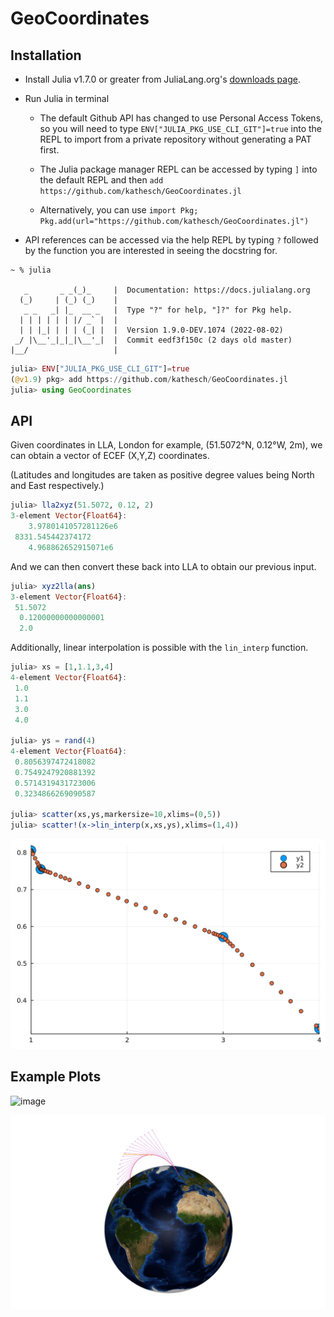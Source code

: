 # GeoCoordinates

## Installation

* Install Julia v1.7.0 or greater from JuliaLang.org's [downloads page](https://julialang.org/downloads/). 

* Run Julia in terminal

  * The default Github API has changed to use Personal Access Tokens, so you will need to type ``` ENV["JULIA_PKG_USE_CLI_GIT"]=true ``` into the REPL to import from a private repository without generating a PAT first. 
  

  * The Julia package manager REPL can be accessed by typing ```]``` into the default REPL and then ```add https://github.com/kathesch/GeoCoordinates.jl``` 
  
  * Alternatively, you can use ```import Pkg; Pkg.add(url="https://github.com/kathesch/GeoCoordinates.jl")```

* API references can be accessed via the help REPL by typing ```?``` followed by the function you are interested in seeing the docstring for. 

```
~ % julia

   _       _ _(_)_     |  Documentation: https://docs.julialang.org
  (_)     | (_) (_)    |
   _ _   _| |_  __ _   |  Type "?" for help, "]?" for Pkg help.
  | | | | | | |/ _` |  |
  | | |_| | | | (_| |  |  Version 1.9.0-DEV.1074 (2022-08-02)
 _/ |\__'_|_|_|\__'_|  |  Commit eedf3f150c (2 days old master)
|__/                   |
```
```julia
julia> ENV["JULIA_PKG_USE_CLI_GIT"]=true
(@v1.9) pkg> add https://github.com/kathesch/GeoCoordinates.jl
julia> using GeoCoordinates
```

## API

Given coordinates in LLA, London for example, (51.5072°N, 0.12°W, 2m), we can obtain a vector of ECEF (X,Y,Z) coordinates. 

(Latitudes and longitudes are taken as positive degree values being North and East respectively.)

```julia
julia> lla2xyz(51.5072, 0.12, 2)
3-element Vector{Float64}:
    3.9780141057281126e6
 8331.545442374172
    4.968862652915071e6
```

And we can then convert these back into LLA to obtain our previous input.

```julia
julia> xyz2lla(ans)
3-element Vector{Float64}:
 51.5072
  0.12000000000000001
  2.0
```

Additionally, linear interpolation is possible with the ```lin_interp``` function. 

```julia
julia> xs = [1,1.1,3,4]
4-element Vector{Float64}:
 1.0
 1.1
 3.0
 4.0

julia> ys = rand(4)
4-element Vector{Float64}:
 0.8056397472418082
 0.7549247920881392
 0.5714319431723006
 0.3234866269090587

julia> scatter(xs,ys,markersize=10,xlims=(0,5))
julia> scatter!(x->lin_interp(x,xs,ys),xlims=(1,4))
```



![image3](./examples/lininterexample.svg)

## Example Plots

![image](./examples/earth_spin.gif)

![image2](./examples/earth_viz.png)